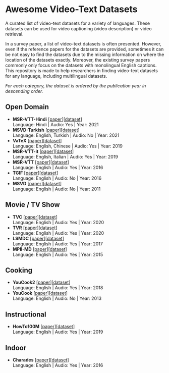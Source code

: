 # Awesome Video-Text Datasets

A curated list of video-text datasets for a variety of languages. These datasets can be used for video captioning (video description) or video retrieval.

In a survey paper, a list of video-text datasets is often presented. However, even if the reference papers for the datasets are provided, sometimes it can be not easy to find the datasets due to the missing information on where the location of the datasets exactly. Moreover, the existing survey papers commonly only focus on the datasets with monolingual English captions. This repository is made to help researchers in finding video-text datasets for any language, including multilingual datasets.

*For each category, the dataset is ordered by the publication year in descending order.*

## Open Domain
- **MSR-VTT-Hindi** [[paper](https://link.springer.com/article/10.1007/s00530-021-00816-3)][[dataset](https://github.com/VisionLearningGroup/caption-guided-saliency/issues/6)] <br>
Language: Hindi | Audio: Yes | Year: 2021
- **MSVD-Turkish** [[paper](https://link.springer.com/article/10.1007/s10590-021-09276-y)][[dataset](https://hucvl.github.io/MSVD-Turkish/)] <br>
Language: English, Turkish | Audio: No | Year: 2021
- **VaTeX** [[paper](https://openaccess.thecvf.com/content_ICCV_2019/papers/Wang_VaTeX_A_Large-Scale_High-Quality_Multilingual_Dataset_for_Video-and-Language_Research_ICCV_2019_paper.pdf)][[dataset](https://github.com/alokssingh/MSR-VTT-Hindi-video-captioning)] <br>
Language: English, Chinese | Audio: Yes | Year: 2019
- **MSR-VTT-it** [[paper](https://journals.openedition.org/ijcol/478?lang=it)][[dataset](https://github.com/crux82/msr-vtt-it)] <br>
Language: English, Italian | Audio: Yes | Year: 2019
- **MSR-VTT** [[paper](https://ieeexplore.ieee.org/document/7780940)][[dataset](https://github.com/VisionLearningGroup/caption-guided-saliency/issues/6)] <br>
Language: English | Audio: Yes | Year: 2016
- **TGIF** [[paper](https://openaccess.thecvf.com/content_cvpr_2016/papers/Li_TGIF_A_New_CVPR_2016_paper.pdf)][[dataset](https://github.com/raingo/TGIF-Release)] <br>
Language: English | Audio: No | Year: 2016
- **MSVD** [[paper](https://aclanthology.org/P11-1020/)][[dataset](https://www.cs.utexas.edu/users/ml/clamp/videoDescription/)] <br>
Language: English | Audio: No | Year: 2011

## Movie / TV Show
- **TVC** [[paper](https://www.ecva.net/papers/eccv_2020/papers_ECCV/papers/123660443.pdf)][[dataset](https://tvr.cs.unc.edu/tvc.html)] <br>
Language: English | Audio: Yes | Year: 2020
- **TVR** [[paper](https://www.ecva.net/papers/eccv_2020/papers_ECCV/papers/123660443.pdf)][[dataset](https://tvr.cs.unc.edu/)] <br>
Language: English | Audio: Yes | Year: 2020
- **LSMDC** [[paper](https://link.springer.com/article/10.1007/s11263-016-0987-1)][[dataset](https://sites.google.com/site/describingmovies/download?authuser=0)] <br>
Language: English | Audio: Yes | Year: 2017
- **MPII-MD** [[paper](https://openaccess.thecvf.com/content_cvpr_2015/papers/Rohrbach_A_Dataset_for_2015_CVPR_paper.pdf)][[dataset](https://www.mpi-inf.mpg.de/departments/computer-vision-and-machine-learning/research/vision-and-language/mpii-movie-description-dataset
)] <br>
Language: English | Audio: Yes | Year: 2015

## Cooking
- **YouCook2** [[paper](https://ojs.aaai.org/index.php/AAAI/article/view/12342)][[dataset](http://youcook2.eecs.umich.edu/)] <br>
Language: English | Audio: Yes | Year: 2018
- **YouCook** [[paper](https://openaccess.thecvf.com/content_cvpr_2013/papers/Das_A_Thousand_Frames_2013_CVPR_paper.pdf)][[dataset](https://web.eecs.umich.edu/~jjcorso/r/youcook/)] <br>
Language: English | Audio: No | Year: 2013

## Instructional
- **HowTo100M** [[paper](https://openaccess.thecvf.com/content_ICCV_2019/papers/Miech_HowTo100M_Learning_a_Text-Video_Embedding_by_Watching_Hundred_Million_Narrated_ICCV_2019_paper.pdf)][[dataset](https://www.di.ens.fr/willow/research/howto100m/)] <br>
Language: English | Audio: Yes | Year: 2019

## Indoor
- **Charades** [[paper](https://link.springer.com/chapter/10.1007/978-3-319-46448-0_31)][[dataset](http://vuchallenge.org/charades.html)] <br>
Language: English | Audio: Yes | Year: 2016
